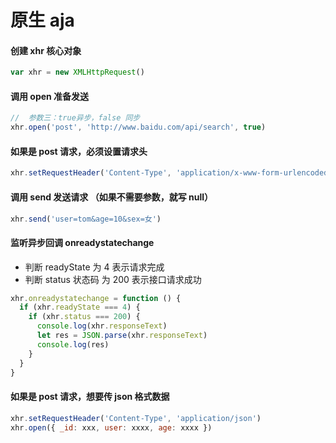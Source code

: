 # 原生 aja

#### 创建 xhr 核心对象

```js
var xhr = new XMLHttpRequest()
```

#### 调用 open 准备发送

```js
// 	参数三：true异步，false 同步
xhr.open('post', 'http://www.baidu.com/api/search', true)
```

#### 如果是 post 请求，必须设置请求头

```js
xhr.setRequestHeader('Content-Type', 'application/x-www-form-urlencoded')
```

#### 调用 send 发送请求 （如果不需要参数，就写 null）

```js
xhr.send('user=tom&age=10&sex=女')
```

#### 监听异步回调 onreadystatechange

- 判断 readyState 为 4 表示请求完成
- 判断 status 状态码 为 200 表示接口请求成功

```js
xhr.onreadystatechange = function () {
  if (xhr.readyState === 4) {
    if (xhr.status === 200) {
      console.log(xhr.responseText)
      let res = JSON.parse(xhr.responseText)
      console.log(res)
    }
  }
}
```

#### 如果是 post 请求，想要传 json 格式数据

```js
xhr.setRequestHeader('Content-Type', 'application/json')
xhr.open({ _id: xxx, user: xxxx, age: xxxx })
```
